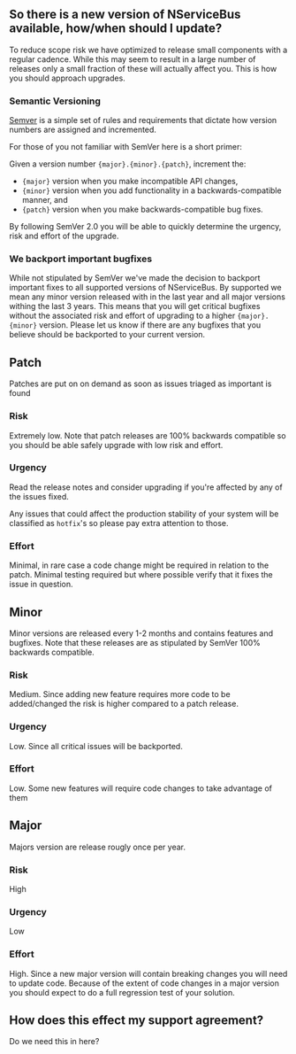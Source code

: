 ## So there is a new version of NServiceBus available, how/when should I update?

To reduce scope risk we have optimized to release small components with a regular cadence. While this may seem to result in a large number of releases only a small fraction of these will actually affect you. This is how you should approach upgrades.


### Semantic Versioning 

[Semver](http://semver.org/) is a simple set of rules and requirements that dictate how version numbers are assigned and incremented. 

For those of you not familiar with SemVer here is a short primer:

Given a version number `{major}.{minor}.{patch}`, increment the:

* `{major}` version when you make incompatible API changes,
* `{minor}` version when you add functionality in a backwards-compatible manner, and
* `{patch}` version when you make backwards-compatible bug fixes.

By following SemVer 2.0 you will be able to quickly determine the urgency, risk and effort of the upgrade. 


### We backport important bugfixes

While not stipulated by SemVer we've made the decision to backport important fixes to all supported versions of NServiceBus. By supported we mean any minor version released with in the last year and all major versions withing the last 3 years. This means that you will get critical bugfixes without the associated risk and effort of upgrading to a higher `{major}.{minor}` version. Please let us know if there are any bugfixes that you believe should be backported to your current version.



## Patch
Patches are put on on demand as soon as issues triaged as important is found
### Risk
Extremely low. Note that patch releases are 100% backwards compatible so you should be able safely upgrade with low risk and effort.

### Urgency

Read the release notes and consider upgrading if you're affected by any of the issues fixed.

Any issues that could affect the production stability of your system will be classified as `hotfix`'s so please pay extra attention to those.

### Effort 

Minimal, in rare case a code change might be required in relation to the patch. Minimal testing required but where possible verify that it fixes the issue in question.

## Minor
Minor versions are released every 1-2 months and contains features and bugfixes. Note that these releases are as stipulated by SemVer 100% backwards compatible.

### Risk
Medium. Since adding new feature requires more code to be added/changed the risk is higher compared to a patch release.

### Urgency
Low. Since all critical issues will be backported. 

### Effort 
Low. Some new features will require code changes to take advantage of them

## Major
Majors version are release rougly once per year.

### Risk
High

### Urgency
Low

### Effort 
High. Since a new major version will contain breaking changes you will need to update code. Because of the extent of code changes in a major version you should expect to do a full regression test of your solution.


## How does this effect my support agreement?

Do we need this in here? 

